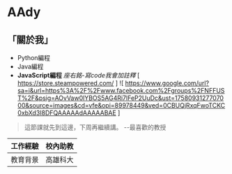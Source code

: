 # AAdy
## 「關於我」
+ Python編程
+ Java編程
+ **JavaScript編程**
*座右銘-寫code我會加註釋*
[ https://store.steampowered.com/ ]
![ https://www.google.com/url?sa=i&url=https%3A%2F%2Fwww.facebook.com%2Fgroups%2FNFFUST%2F&psig=AOvVaw0lYBOS5AG4Ri7lFeP2UuDc&ust=1758093127707000&source=images&cd=vfe&opi=89978449&ved=0CBUQjRxqFwoTCKC0xbXd3I8DFQAAAAAdAAAAABAE ]
> 這節課就先到這邊，下周再繼續講。 --最喜歡的教授

| 工作經驗 | 校內助教 |
|:---:|:---:|
| 教育背景 | 高雄科大 |

``` print("Hello, Python")
